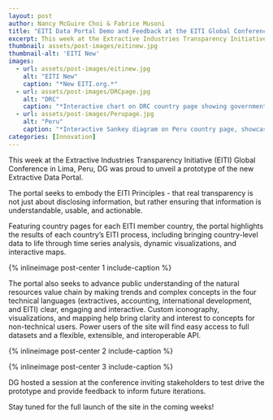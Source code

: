 ```yaml
---
layout: post
author: Nancy McGuire Choi & Fabrice Musoni
title: "EITI Data Portal Demo and Feedback at the EITI Global Conference"
excerpt: This week at the Extractive Industries Transparency Initiative (EITI) Global Conference in Lima...
thumbnail: assets/post-images/eitinew.jpg
thumbnail-alt: 'EITI New'
images:
  - url: assets/post-images/eitinew.jpg
    alt: "EITI New"
    caption: "*New EITI.org.*"
  - url: assets/post-images/DRCpage.jpg
    alt: "DRC"
    caption: "*Interactive chart on DRC country page showing government revenue by tax type.*"
  - url: assets/post-images/Perupage.jpg
    alt: "Peru"
    caption: "*Interactive Sankey diagram on Peru country page, showcasing the trail of disbursements.*"
categories: [Innovation]
---
```


This week at the Extractive Industries Transparency Initiative (EITI) Global Conference in Lima, Peru, DG was proud to unveil a prototype of the new Extractive Data Portal. 

The portal seeks to embody the EITI Principles - that real transparency is not just about disclosing information, but rather ensuring that information is understandable, usable, and actionable. 
 
Featuring country pages for each EITI member country, the portal highlights the results of each country’s EITI process, including bringing country-level data to life through time series analysis, dynamic visualizations, and interactive maps. 

{% inlineimage post-center 1 include-caption %}

The portal also seeks to advance public understanding of the natural resources value chain by making trends and complex concepts in the four technical languages (extractives, accounting, international development, and EITI) clear, engaging and interactive.  Custom iconography, visualizations, and mapping help bring clarity and interest to concepts for non-technical users.  Power users of the site will find easy access to full datasets and a flexible, extensible, and interoperable API.

{% inlineimage post-center 2 include-caption %}

{% inlineimage post-center 3 include-caption %}

DG hosted a session at the conference inviting stakeholders to test drive the prototype and provide feedback to inform future iterations.

Stay tuned for the full launch of the site in the coming weeks! 
